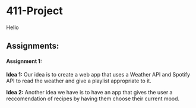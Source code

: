 # 411-Project

Hello

## Assignments:

#### Assignment 1:

**Idea 1:** Our idea is to create a web app that uses a Weather API and Spotify API to read the weather and give a playlist appropriate to it.

**Idea 2:** Another idea we have is to have an app that gives the user a reccomendation of recipes by having them choose their current mood.